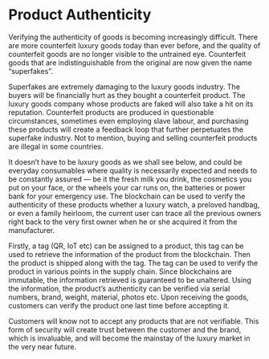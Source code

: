 # Product Authenticity

Verifying the authenticity of goods is becoming increasingly difficult. There are more counterfeit luxury goods today than ever before, and the quality of counterfeit goods are no longer visible to the untrained eye. Counterfeit goods that are indistinguishable from the original are now given the name “superfakes”.

Superfakes are extremely damaging to the luxury goods industry. The buyers will be financially hurt as they bought a counterfeit product. The luxury goods company whose products are faked will also take a hit on its reputation. Counterfeit products are produced in questionable circumstances, sometimes even employing slave labour, and purchasing these products will create a feedback loop that further perpetuates the superfake industry. Not to mention, buying and selling counterfeit products are illegal in some countries.

It doesn’t have to be luxury goods as we shall see below, and could be everyday consumables where quality is necessarily expected and needs to be constantly assured — be it the fresh milk you drink, the cosmetics you put on your face, or the wheels your car runs on, the batteries or power bank for your emergency use. The blockchain can be used to verify the authenticity of these products whether a luxury watch, a preloved handbag, or even a family heirloom, the current user can trace all the previous owners right back to the very first owner when he or she acquired it from the manufacturer.

Firstly, a tag (QR, IoT etc) can be assigned to a product, this tag can be used to retrieve the information of the product from the blockchain. Then the product is shipped along with the tag. The tag can be used to verify the product in various points in the supply chain. Since blockchains are immutable, the information retrieved is guaranteed to be unaltered. Using the information, the product’s authenticity can be verified via serial numbers, brand, weight, material, photos etc. Upon receiving the goods, customers can verify the product one last time before accepting it.

Customers will know not to accept any products that are not verifiable. This form of security will create trust between the customer and the brand, which is invaluable, and will become the mainstay of the luxury market in the very near future.
